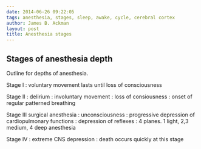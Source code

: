 ```yaml
---
date: 2014-06-26 09:22:05  
tags: anesthesia, stages, sleep, awake, cycle, cerebral cortex
author: James B. Ackman
layout: post
title: Anesthesia stages
---
```


## Stages of anesthesia depth

Outline for depths of anesthesia. 

Stage I
: voluntary movement lasts until loss of consciousness

Stage II
: delirium
: involuntary movement
: loss of consiousness
: onset of regular patterned breathing

Stage III surgical anesthesia
: unconsciousness
: progressive depression of cardiopulmonary functions
: depression of reflexes
: 4 planes. 1 light, 2,3 medium, 4 deep anesthesia

Stage IV
: extreme CNS depression
: death occurs quickly at this stage

